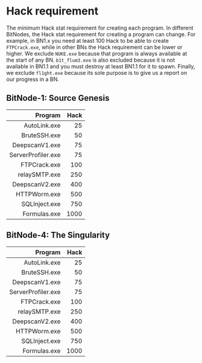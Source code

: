 # Hack requirement

The minimum Hack stat requirement for creating each program. In different
BitNodes, the Hack stat requirement for creating a program can change. For
example, in BN1.x you need at least 100 Hack to be able to create
`FTPCrack.exe`, while in other BNs the Hack requirement can be lower or higher.
We exclude `NUKE.exe` because that program is always available at the start of
any BN. `b1t_flum3.exe` is also excluded because it is not available in BN1.1
and you must destroy at least BN1.1 for it to spawn. Finally, we exclude
`fl1ght.exe` because its sole purpose is to give us a report on our progress in
a BN.

## BitNode-1: Source Genesis

|            Program | Hack |
| -----------------: | ---: |
|       AutoLink.exe |   25 |
|       BruteSSH.exe |   50 |
|     DeepscanV1.exe |   75 |
| ServerProfiler.exe |   75 |
|       FTPCrack.exe |  100 |
|      relaySMTP.exe |  250 |
|     DeepscanV2.exe |  400 |
|       HTTPWorm.exe |  500 |
|      SQLInject.exe |  750 |
|       Formulas.exe | 1000 |

## BitNode-4: The Singularity

|            Program | Hack |
| -----------------: | ---: |
|       AutoLink.exe |   25 |
|       BruteSSH.exe |   50 |
|     DeepscanV1.exe |   75 |
| ServerProfiler.exe |   75 |
|       FTPCrack.exe |  100 |
|      relaySMTP.exe |  250 |
|     DeepscanV2.exe |  400 |
|       HTTPWorm.exe |  500 |
|      SQLInject.exe |  750 |
|       Formulas.exe | 1000 |
